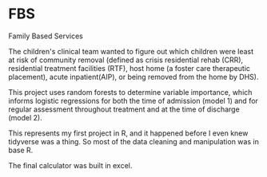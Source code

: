 # FBS
Family Based Services

The children's clinical team wanted to figure out which children were least at risk of community removal (defined as crisis residential rehab (CRR), residential treatment facilities (RTF), host home (a foster care therapeutic placement), acute inpatient(AIP), or being removed from the home by DHS).

This project uses random forests to determine variable importance, which informs logistic regressions for both the time of admission (model 1) and for regular assessment throughout treatment and at the time of discharge (model 2). 

This represents my first project in R, and it happened before I even knew tidyverse was a thing.  So most of the data cleaning and manipulation was in base R.

The final calculator was built in excel. 
